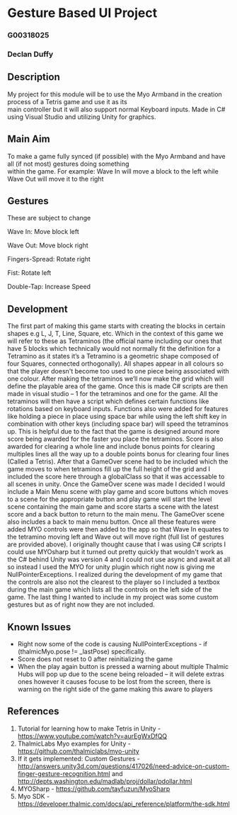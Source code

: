 # Gesture Based UI Project 
### G00318025 
### Declan Duffy 
 
 
## Description 
My project for this module will be to use the Myo Armband in the creation process of a Tetris game and use it as its  
main controller but it will also support normal Keyboard inputs. Made in C# using Visual Studio and utilizing Unity for graphics. 
 
 
## Main Aim 
To make a game fully synced (if possible) with the Myo Armband and have all (if not most) gestures doing something  
within the game. For example: Wave In will move a block to the left while Wave Out will move it to the right 
 
 
## Gestures 
These are subject to change 

Wave In: Move block left 

Wave Out: Move block right 

Fingers-Spread: Rotate right 

Fist: Rotate left 

Double-Tap: Increase Speed 
 
 
## Development 
The first part of making this game starts with creating the blocks in certain shapes e.g L, J, T, Line, Square, etc. Which in the context of this game we will refer to these as Tetraminos (the official name including our ones that have 5 blocks which technically would not normally fit the definition for a Tetramino as it states it’s a Tetramino is a geometric shape composed of four Squares, connected orthogonally). All shapes appear in all colours so that the player doesn't become too used to one piece being associated with one colour. After making the tetraminos we’ll now make the grid which will define the playable area of the game. Once this is made C# scripts are then made in visual studio – 1 for the tetraminos and one for the game. All the tetraminos will then have a script which defines certain functions like rotations based on keyboard inputs. Functions also were added for features like holding a piece in place using space bar while using the left shift key in combination with other keys (including space bar) will speed the tetraminos up. This is helpful due to the fact that the game is designed around more score being awarded for the faster you place the tetraminos. Score is also awarded for clearing a whole line and include bonus points for clearing multiples lines all the way up to a double points bonus for clearing four lines (Called a Tetris). After that a GameOver scene had to be included which the game moves to when tetraminos fill up the full height of the grid and I included the score here through a globalClass so that it was accessable to all scenes in unity. Once the GameOver scene was made I decided I would include a Main Menu scene with play game and score buttons which moves to a scene for the appropriate button and play game will start the level scene containing the main game and score starts a scene with the latest score and a back button to return to the main menu. The GameOver scene also includes a back to main menu button. Once all these features were added MYO controls were then added to the app so that Wave In equates to the tetramino moving left and Wave out will move right (full list of gestures are provided above). I originally thought cause that I was using C# scripts I could use MYOsharp but it turned out pretty quickly that wouldn't work as the C# behind Unity was version 4 and I could not use async and await at all so instead I used the MYO for unity plugin which right now is giving me NullPointerExceptions. I realized during the development of my game that the controls are also not the clearest to the player so I included a textbox during the main game which lists all the controls on the left side of the game. The last thing I wanted to include in my project was some custom gestures but as of right now they are not included. 
 
## Known Issues 
* Right now some of the code is causing NullPointerExceptions - if (thalmicMyo.pose != _lastPose) specifically. 
* Score does not reset to 0 after reinitializing the game 
* When the play again button is pressed a warning about multiple Thalmic Hubs will pop up due to the scene being reloaded – it will delete extras ones however it causes focuse to be lost from the screen, there is warning on the right side of the game making this aware to players 
 
## References 
1. Tutorial for learning how to make Tetris in Unity - https://www.youtube.com/watch?v=aurEgWxDfQQ  
1. ThalmicLabs Myo examples for Unity - https://github.com/thalmiclabs/myo-unity  
1. If it gets implemented: Custom Gestures - http://answers.unity3d.com/questions/417026/need-advice-on-custom-finger-gesture-recognition.html and http://depts.washington.edu/madlab/proj/dollar/pdollar.html  
1. MYOSharp - https://github.com/tayfuzun/MyoSharp  
1. Myo SDK - https://developer.thalmic.com/docs/api_reference/platform/the-sdk.html  
 
